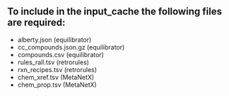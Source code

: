 ## To include in the input_cache the following files are required:
- alberty.json (equilibrator)
- cc_compounds.json.gz (equilibrator)
- compounds.csv (equilibrator)
- rules_rall.tsv (retrorules)
- rxn_recipes.tsv (retrorules)
- chem_xref.tsv (MetaNetX)
- chem_prop.tsv (MetaNetX)
